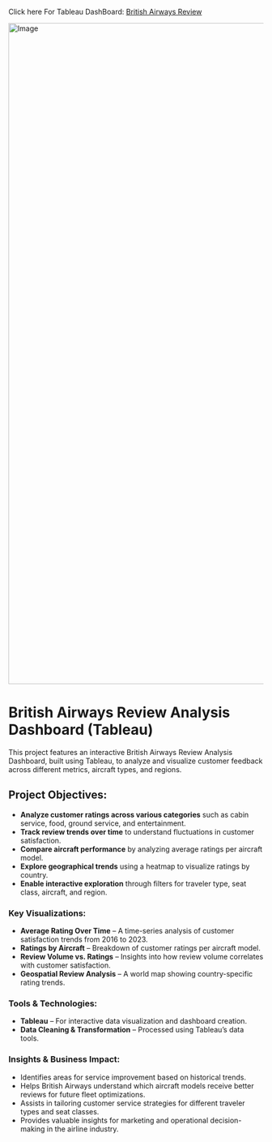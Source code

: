 Click here For Tableau DashBoard: [British Airways Review](https://public.tableau.com/app/profile/ivan.mu6616/viz/BritishAirways_17374162497700/Dashboard1)


<img width="1304" alt="Image" src="https://github.com/user-attachments/assets/b8632bec-d38a-483d-b82d-8c39f4a595e7" />


# British Airways Review Analysis Dashboard (Tableau)

This project features an interactive British Airways Review Analysis Dashboard, built using Tableau, to analyze and visualize customer feedback across different metrics, aircraft types, and regions.
## Project Objectives:

* **Analyze customer ratings across various categories** such as cabin service, food, ground service, and entertainment.
* **Track review trends over time** to understand fluctuations in customer satisfaction.
* **Compare aircraft performance** by analyzing average ratings per aircraft model.
* **Explore geographical trends** using a heatmap to visualize ratings by country.
* **Enable interactive exploration** through filters for traveler type, seat class, aircraft, and region.

### Key Visualizations:

* **Average Rating Over Time** – A time-series analysis of customer satisfaction trends from 2016 to 2023.
* **Ratings by Aircraft** – Breakdown of customer ratings per aircraft model.
* **Review Volume vs. Ratings** – Insights into how review volume correlates with customer satisfaction.
* **Geospatial Review Analysis** – A world map showing country-specific rating trends.

### Tools & Technologies:

* **Tableau** – For interactive data visualization and dashboard creation.
* **Data Cleaning & Transformation** – Processed using Tableau’s data tools.

### Insights & Business Impact:

* Identifies areas for service improvement based on historical trends.
* Helps British Airways understand which aircraft models receive better reviews for future fleet optimizations.
* Assists in tailoring customer service strategies for different traveler types and seat classes.
* Provides valuable insights for marketing and operational decision-making in the airline industry.
